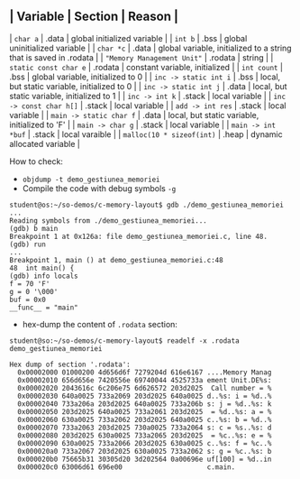 | Variable					| Section 	| Reason	|
--------------------------------------------------------------------------------
| `char a`					| .data		| global initialized variable 	|
| `int b`					| .bss		| global uninitialized variable |
| `char *c`				| .data		| global variable, initialized to a string that is saved in .rodata |
| `"Memory Management Unit"`	| .rodata	| string |
| `static const char e`		| .rodata	| constant variable, initialized 	|
| `int count`			| .bss		| global variable, initialized to 0 |
| `inc -> static int i`		| .bss		| local, but static variable, initialized to 0 |
| `inc -> static int j`		| .data 	| local, but static variable, initialized to 1 |
| `inc -> int k`		| .stack	| local variable |
| `inc  -> const char h[]`	| .stack	| local variable |
| `add -> int res`		| .stack	| local variable |
| `main -> static char f`	| .data		| local, but static variable, initialized to 'F' |
| `main -> char g`		| .stack	| local variable |
| `main -> int *buf`		| .stack	| local varaible |
| `malloc(10 * sizeof(int)`	| .heap		| dynamic allocated variable |


How to check:
  - `objdump -t demo_gestiunea_memoriei`
  - Compile the code with debug symbols `-g`
```
student@os:~/so-demos/c-memory-layout$ gdb ./demo_gestiunea_memoriei
...
Reading symbols from ./demo_gestiunea_memoriei...
(gdb) b main
Breakpoint 1 at 0x126a: file demo_gestiunea_memoriei.c, line 48.
(gdb) run
...
Breakpoint 1, main () at demo_gestiunea_memoriei.c:48
48	int main() {
(gdb) info locals
f = 70 'F'
g = 0 '\000'
buf = 0x0
__func__ = "main"

```
   - hex-dump the content of `.rodata` section:
```
student@so:~/so-demos/c-memory-layout$ readelf -x .rodata demo_gestiunea_memoriei

Hex dump of section '.rodata':
  0x00002000 01000200 4d656d6f 7279204d 616e6167 ....Memory Manag
  0x00002010 656d656e 7420556e 69740044 4525733a ement Unit.DE%s:
  0x00002020 2043616c 6c206e75 6d626572 203d2025  Call number = %
  0x00002030 640a0025 733a2069 203d2025 640a0025 d..%s: i = %d..%
  0x00002040 733a206a 203d2025 640a0025 733a206b s: j = %d..%s: k
  0x00002050 203d2025 640a0025 733a2061 203d2025  = %d..%s: a = %
  0x00002060 630a0025 733a2062 203d2025 640a0025 c..%s: b = %d..%
  0x00002070 733a2063 203d2025 730a0025 733a2064 s: c = %s..%s: d
  0x00002080 203d2025 630a0025 733a2065 203d2025  = %c..%s: e = %
  0x00002090 630a0025 733a2066 203d2025 630a0025 c..%s: f = %c..%
  0x000020a0 733a2067 203d2025 630a0025 733a2062 s: g = %c..%s: b
  0x000020b0 75665b31 30305d20 3d202564 0a00696e uf[100] = %d..in
  0x000020c0 63006d61 696e00                     c.main.

```
